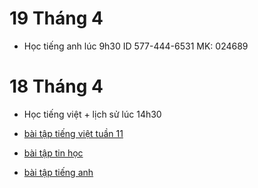 # 19 Tháng 4

*  Học tiếng anh lúc 9h30  ID 577-444-6531 MK: 024689

# 18 Tháng 4

* Học tiếng việt + lịch sử lúc 14h30

  

* [bài tập tiếng việt tuần 11](https://contattafiles.s3.us-west-1.amazonaws.com/tnt3851/N0CLx0mh7HMZCfJ/PBT%20TI%E1%BA%BENG%20VI%E1%BB%86T%20TU%E1%BA%A6N%2011%20online.docx)

  

* [bài tập tin học](https://docs.google.com/forms/d/e/1FAIpQLSeKOLGIKqx3a-Jir-jLip-CzvNhGnma9LjXET7SiTJVIx_EYQ/viewform)

* [bài tập tiếng anh](https://forms.gle/pad98zzhZvjT2JKCA)

  